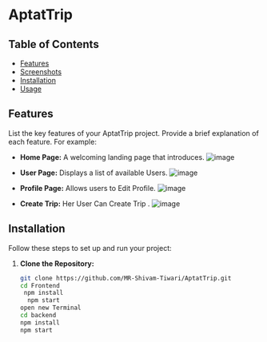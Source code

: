 # AptatTrip



## Table of Contents

- [Features](#features)
- [Screenshots](#screenshots)
- [Installation](#installation)
- [Usage](#usage)

## Features

List the key features of your AptatTrip project. Provide a brief explanation of each feature. For example:

- **Home Page:** A welcoming landing page that introduces.
![image](https://github.com/MR-Shivam-Tiwari/AptatTrip/assets/114647321/9ef12d47-6b29-4da5-a193-8bd5ed4f47bd)

- **User Page:** Displays a list of available Users.
![image](https://github.com/MR-Shivam-Tiwari/AptatTrip/assets/114647321/7488d90b-365a-462d-af17-5ab9158936eb)


- **Profile Page:** Allows users to Edit Profile.
![image](https://github.com/MR-Shivam-Tiwari/AptatTrip/assets/114647321/9b3f0159-38bb-4851-b0ea-335054f39b03)


- **Create Trip:** Her User Can Create Trip .
![image](https://github.com/MR-Shivam-Tiwari/AptatTrip/assets/114647321/5f055a3a-5737-4831-8d07-f180911b3f35)





## Installation

Follow these steps to set up and run your project:

1. **Clone the Repository:**
   ```bash
   git clone https://github.com/MR-Shivam-Tiwari/AptatTrip.git
   cd Frontend
    npm install
     npm start
   open new Terminal
   cd backend
   npm install
   npm start
   ```
 
 

